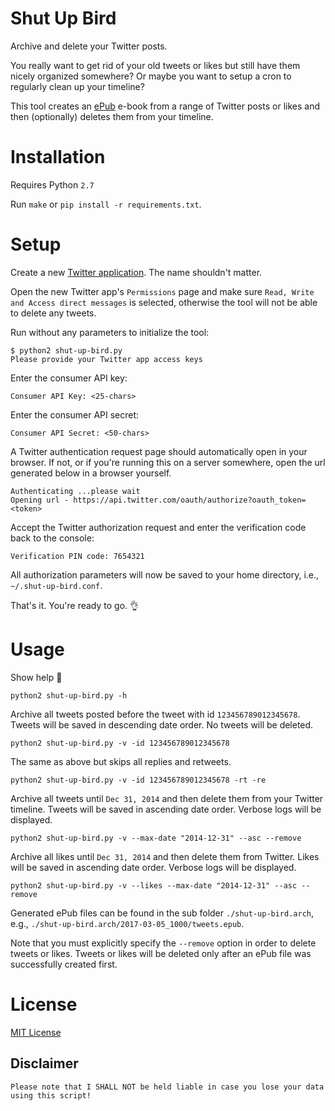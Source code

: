 # Shut Up Bird

Archive and delete your Twitter posts.

You really want to get rid of your old tweets or likes but still have them nicely organized somewhere? Or maybe you want to setup a cron to regularly clean up your timeline?

This tool creates an [ePub](https://en.wikipedia.org/wiki/EPUB) e-book from a range of Twitter posts or likes and then (optionally) deletes them from your timeline.

# Installation

Requires Python `2.7`

Run `make` or `pip install -r requirements.txt`.

# Setup

Create a new [Twitter application](https://apps.twitter.com/). The name shouldn't matter.

Open the new Twitter app's `Permissions` page and make sure `Read, Write and Access direct messages` 
is selected, otherwise the tool will not be able to delete any tweets.

Run without any parameters to initialize the tool:

    $ python2 shut-up-bird.py
    Please provide your Twitter app access keys

Enter the consumer API key:

    Consumer API Key: <25-chars>

Enter the consumer API secret:

    Consumer API Secret: <50-chars>

A Twitter authentication request page should automatically open in your browser. 
If not, or if you're running this on a server somewhere, open the url generated below in a browser yourself.

    Authenticating ...please wait
    Opening url - https://api.twitter.com/oauth/authorize?oauth_token=<token>

Accept the Twitter authorization request and enter the verification code back to the console:

    Verification PIN code: 7654321

All authorization parameters will now be saved to your home directory, i.e., `~/.shut-up-bird.conf`.

That's it. You're ready to go. :ok_hand:

# Usage

Show help :eyes:

    python2 shut-up-bird.py -h 

Archive all tweets posted before the tweet with id `123456789012345678`. 
Tweets will be saved in descending date order. No tweets will be deleted.

    python2 shut-up-bird.py -v -id 123456789012345678

The same as above but skips all replies and retweets.

    python2 shut-up-bird.py -v -id 123456789012345678 -rt -re

Archive all tweets until `Dec 31, 2014` and then delete them from your Twitter timeline. 
Tweets will be saved in ascending date order. Verbose logs will be displayed.

    python2 shut-up-bird.py -v --max-date "2014-12-31" --asc --remove 

Archive all likes until `Dec 31, 2014` and then delete them from Twitter. 
Likes will be saved in ascending date order. Verbose logs will be displayed.

    python2 shut-up-bird.py -v --likes --max-date "2014-12-31" --asc --remove

Generated ePub files can be found in the sub folder `./shut-up-bird.arch`, e.g., `./shut-up-bird.arch/2017-03-05_1000/tweets.epub`.

Note that you must explicitly specify the `--remove` option in order to delete tweets or likes.
Tweets or likes will be deleted only after an ePub file was successfully created first.

# License

[MIT License](LICENSE)

## Disclaimer

    Please note that I SHALL NOT be held liable in case you lose your data using this script! 
